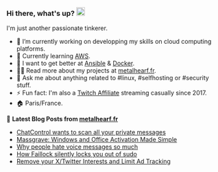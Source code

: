 ### Hi there, what's up? <a href="https://metalhearf.fr/"><img src="https://media.giphy.com/media/hvRJCLFzcasrR4ia7z/giphy.gif" width="20px"></a>

I'm just another passionate tinkerer.

- 🔭 I’m currently working on developping my skills on cloud computing platforms.
- 🌱 Currently learning [AWS](https://github.com/aws).
- 🤔 I want to get better at [Ansible](https://github.com/ansible/ansible) & [Docker](https://github.com/docker).
- 👨‍💻 Read more about my projects at [metalhearf.fr](https://metalhearf.fr).
- 💬 Ask me about anything related to #linux, #selfhosting or #security stuff. 
- ⚡ Fun fact: I'm also a [Twitch Affiliate](https://affiliate.twitch.tv/) streaming casually since 2017.
- 🏠 Paris/France. 

📕 **Latest Blog Posts from [metalhearf.fr](https://metalhearf.fr)**

<!-- BLOG-POST-LIST:START -->
- [ChatControl wants to scan all your private messages](https://metalhearf.fr/posts/chatcontrol-wants-your-private-messages/)
- [Massgrave: Windows and Office Activation Made Simple](https://metalhearf.fr/posts/massgrave-windows-office-activation/)
- [Why people hate voice messages so much](https://metalhearf.fr/posts/why-people-hate-voice-messages/)
- [How Faillock silently locks you out of sudo](https://metalhearf.fr/posts/faillock-lockouts/)
- [Remove your X/Twitter Interests and Limit Ad Tracking](https://metalhearf.fr/posts/privacy-remove-twitter-interests/)
<!-- BLOG-POST-LIST:END -->
